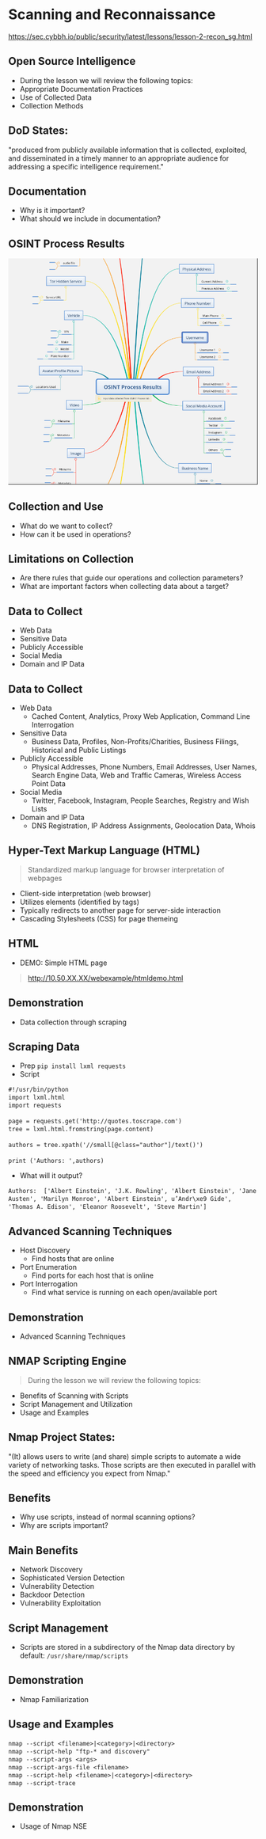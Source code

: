 # Scanning and Reconnaissance
https://sec.cybbh.io/public/security/latest/lessons/lesson-2-recon_sg.html

## Open Source Intelligence
- During the lesson we will review the following topics:
- Appropriate Documentation Practices
- Use of Collected Data
- Collection Methods


## DoD States:
"produced from publicly available information that is collected, exploited, and disseminated in a timely manner to an appropriate audience for addressing a specific intelligence requirement."


## Documentation
- Why is it important?
- What should we include in documentation?

## OSINT Process Results
![](https://github.com/jdbonner/Security/blob/main/images/OSINT_Process_Results.png?raw=true)

## Collection and Use
- What do we want to collect?
- How can it be used in operations?

## Limitations on Collection
- Are there rules that guide our operations and collection parameters?
- What are important factors when collecting data about a target?

## Data to Collect
- Web Data
- Sensitive Data
- Publicly Accessible
- Social Media
- Domain and IP Data


## Data to Collect
- Web Data
  - Cached Content, Analytics, Proxy Web Application, Command Line Interrogation
- Sensitive Data
  - Business Data, Profiles, Non-Profits/Charities, Business Filings, Historical and Public Listings
- Publicly Accessible
  - Physical Addresses, Phone Numbers, Email Addresses, User Names, Search Engine Data, Web and Traffic Cameras, Wireless Access Point Data
- Social Media
  - Twitter, Facebook, Instagram, People Searches, Registry and Wish Lists
- Domain and IP Data
  - DNS Registration, IP Address Assignments, Geolocation Data, Whois


## Hyper-Text Markup Language (HTML)
> Standardized markup language for browser interpretation of webpages
- Client-side interpretation (web browser)
- Utilizes elements (identified by tags)
- Typically redirects to another page for server-side interaction
- Cascading Stylesheets (CSS) for page themeing

## HTML
- DEMO: Simple HTML page
> http://10.50.XX.XX/webexample/htmldemo.html

## Demonstration
- Data collection through scraping

## Scraping Data
- Prep
```pip install lxml requests```
- Script
```
#!/usr/bin/python
import lxml.html
import requests

page = requests.get('http://quotes.toscrape.com')
tree = lxml.html.fromstring(page.content)

authors = tree.xpath('//small[@class="author"]/text()')

print ('Authors: ',authors)
```
- What will it output?
```
Authors:  ['Albert Einstein', 'J.K. Rowling', 'Albert Einstein', 'Jane Austen', 'Marilyn Monroe', 'Albert Einstein', u’Andr\xe9 Gide', 'Thomas A. Edison', 'Eleanor Roosevelt', 'Steve Martin']
```

## Advanced Scanning Techniques
- Host Discovery
  - Find hosts that are online
- Port Enumeration
  - Find ports for each host that is online
- Port Interrogation
  - Find what service is running on each open/available port

## Demonstration
- Advanced Scanning Techniques

## NMAP Scripting Engine
> During the lesson we will review the following topics:
-  Benefits of Scanning with Scripts
- Script Management and Utilization
- Usage and Examples

## Nmap Project States:
"(It) allows users to write (and share) simple scripts to automate a wide variety of networking tasks. Those scripts are then executed in parallel with the speed and efficiency you expect from Nmap."

## Benefits
- Why use scripts, instead of normal scanning options?
- Why are scripts important?

## Main Benefits
- Network Discovery
- Sophisticated Version Detection
- Vulnerability Detection
- Backdoor Detection
- Vulnerability Exploitation


## Script Management
- Scripts are stored in a subdirectory of the Nmap data directory by default:
```/usr/share/nmap/scripts```

## Demonstration
- Nmap Familiarization


## Usage and Examples
```
nmap --script <filename>|<category>|<directory>
nmap --script-help "ftp-* and discovery"
nmap --script-args <args>
nmap --script-args-file <filename>
nmap --script-help <filename>|<category>|<directory>
nmap --script-trace
```

## Demonstration
- Usage of Nmap NSE










